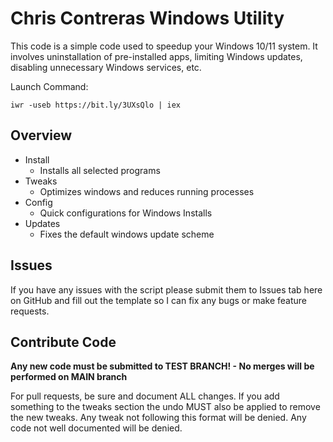 # Chris Contreras Windows Utility

This code is a simple code used to speedup your Windows 10/11 system. It involves uninstallation of pre-installed apps, limiting Windows updates, disabling unnecessary Windows services, etc.


Launch Command:

```
iwr -useb https://bit.ly/3UXsQlo | iex
```

## Overview

- Install
  - Installs all selected programs
- Tweaks
  - Optimizes windows and reduces running processes
- Config
  - Quick configurations for Windows Installs
- Updates
  - Fixes the default windows update scheme

## Issues

If you have any issues with the script please submit them to Issues tab here on GitHub and fill out the template so I can fix any bugs or make feature requests. 

## Contribute Code

**Any new code must be submitted to TEST BRANCH! - No merges will be performed on MAIN branch**

For pull requests, be sure and document ALL changes. If you add something to the tweaks section the undo MUST also be applied to remove the new tweaks. Any tweak not following this format will be denied. Any code not well documented will be denied.
